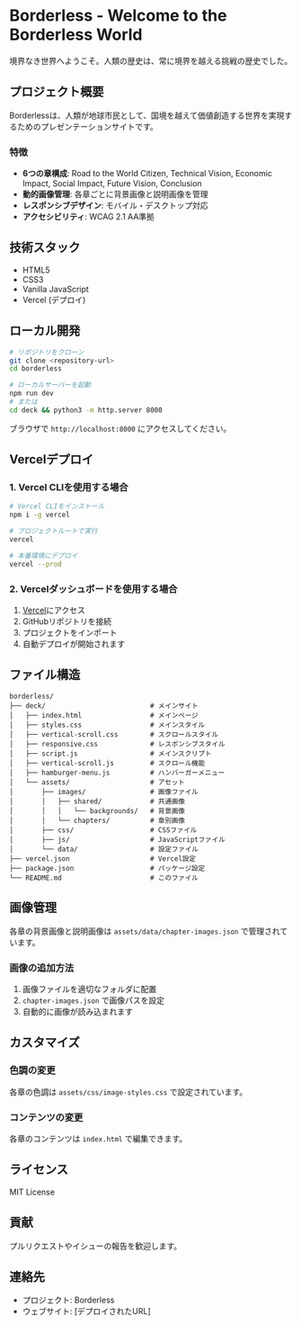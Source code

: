 # Borderless - Welcome to the Borderless World

境界なき世界へようこそ。人類の歴史は、常に境界を越える挑戦の歴史でした。

## プロジェクト概要

Borderlessは、人類が地球市民として、国境を越えて価値創造する世界を実現するためのプレゼンテーションサイトです。

### 特徴

- **6つの章構成**: Road to the World Citizen, Technical Vision, Economic Impact, Social Impact, Future Vision, Conclusion
- **動的画像管理**: 各章ごとに背景画像と説明画像を管理
- **レスポンシブデザイン**: モバイル・デスクトップ対応
- **アクセシビリティ**: WCAG 2.1 AA準拠

## 技術スタック

- HTML5
- CSS3
- Vanilla JavaScript
- Vercel (デプロイ)

## ローカル開発

```bash
# リポジトリをクローン
git clone <repository-url>
cd borderless

# ローカルサーバーを起動
npm run dev
# または
cd deck && python3 -m http.server 8000
```

ブラウザで `http://localhost:8000` にアクセスしてください。

## Vercelデプロイ

### 1. Vercel CLIを使用する場合

```bash
# Vercel CLIをインストール
npm i -g vercel

# プロジェクトルートで実行
vercel

# 本番環境にデプロイ
vercel --prod
```

### 2. Vercelダッシュボードを使用する場合

1. [Vercel](https://vercel.com)にアクセス
2. GitHubリポジトリを接続
3. プロジェクトをインポート
4. 自動デプロイが開始されます

## ファイル構造

```
borderless/
├── deck/                          # メインサイト
│   ├── index.html                 # メインページ
│   ├── styles.css                 # メインスタイル
│   ├── vertical-scroll.css        # スクロールスタイル
│   ├── responsive.css             # レスポンシブスタイル
│   ├── script.js                  # メインスクリプト
│   ├── vertical-scroll.js         # スクロール機能
│   ├── hamburger-menu.js          # ハンバーガーメニュー
│   └── assets/                    # アセット
│       ├── images/                # 画像ファイル
│       │   ├── shared/            # 共通画像
│       │   │   └── backgrounds/   # 背景画像
│       │   └── chapters/          # 章別画像
│       ├── css/                   # CSSファイル
│       ├── js/                    # JavaScriptファイル
│       └── data/                  # 設定ファイル
├── vercel.json                    # Vercel設定
├── package.json                   # パッケージ設定
└── README.md                      # このファイル
```

## 画像管理

各章の背景画像と説明画像は `assets/data/chapter-images.json` で管理されています。

### 画像の追加方法

1. 画像ファイルを適切なフォルダに配置
2. `chapter-images.json` で画像パスを設定
3. 自動的に画像が読み込まれます

## カスタマイズ

### 色調の変更

各章の色調は `assets/css/image-styles.css` で設定されています。

### コンテンツの変更

各章のコンテンツは `index.html` で編集できます。

## ライセンス

MIT License

## 貢献

プルリクエストやイシューの報告を歓迎します。

## 連絡先

- プロジェクト: Borderless
- ウェブサイト: [デプロイされたURL]
